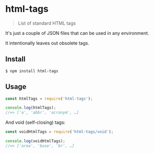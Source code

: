 # html-tags

> List of standard HTML tags

It's just a couple of JSON files that can be used in any environment.

It intentionally leaves out obsolete tags.

## Install

```
$ npm install html-tags
```

## Usage

```js
const htmlTags = require('html-tags');

console.log(htmlTags);
//=> ['a', 'abbr', 'acronym', …]
```

And void (self-closing) tags:

```js
const voidHtmlTags = require('html-tags/void');

console.log(voidHtmlTags);
//=> ['area', 'base', 'br', …]
```

